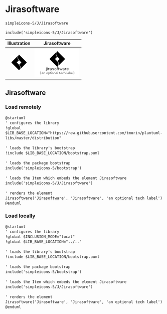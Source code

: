 # Jirasoftware


```text
simpleicons-5/J/Jirasoftware
```

```text
include('simpleicons-5/J/Jirasoftware')
```



| Illustration | Jirasoftware |
| :---: | :---: |
| ![illustration for Illustration](../../simpleicons-5/J/Jirasoftware.png) | ![illustration for Jirasoftware](../../simpleicons-5/J/Jirasoftware.Local.png) |




## Jirasoftware

### Load remotely
```plantuml
@startuml
' configures the library
!global $LIB_BASE_LOCATION="https://raw.githubusercontent.com/tmorin/plantuml-libs/master/distribution"

' loads the library's bootstrap
!include $LIB_BASE_LOCATION/bootstrap.puml

' loads the package bootstrap
include('simpleicons-5/bootstrap')

' loads the Item which embeds the element Jirasoftware
include('simpleicons-5/J/Jirasoftware')

' renders the element
Jirasoftware('Jirasoftware', 'Jirasoftware', 'an optional tech label')
@enduml
```

### Load locally
```plantuml
@startuml
' configures the library
!global $INCLUSION_MODE="local"
!global $LIB_BASE_LOCATION="../.."

' loads the library's bootstrap
!include $LIB_BASE_LOCATION/bootstrap.puml

' loads the package bootstrap
include('simpleicons-5/bootstrap')

' loads the Item which embeds the element Jirasoftware
include('simpleicons-5/J/Jirasoftware')

' renders the element
Jirasoftware('Jirasoftware', 'Jirasoftware', 'an optional tech label')
@enduml
```


